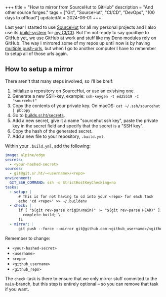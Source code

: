 +++
title = "How to mirror from SourceHut to GitHub"
description = "And other source forges."
tags = ["Git", "SourceHut", "CI/CD", "DevOps", "100 days to offload"]
updatedAt = 2024-06-01
+++

Last year I started to use [SourceHut][srht] for all my personal projects and I
also use its [build-system][srht_builds] for [my CI/CD][srht_post]. But I'm not
ready to say goodbye to GitHub yet, we use GitHub at work and stuff like my Deno
modules rely on GitHub. The way I mirrored some of my repos up until now is by
having [multiple push-urls][git_push_urls], but when I go to another computer I
have to remember to setup all of those urls again.

## How to setup a mirror

There aren't that many steps involved, so I'll be breif:

1. Initialize a repository on SourceHut, or use an existsing one.
1. Generate a new SSH-key, example: `ssh-keygen -t ed25519 -C "sourcehut"`
1. Copy the contents of your private key. On macOS:
   `cat ~/.ssh/sourcehut | pbcopy`
1. Go to [builds.sr.ht/secrets][srht_builds_secrets].
1. Add a new secret, give it a name "sourcehut ssh key", paste the private key
   in the secret field and specify that the secret is a "SSH key".
1. Copy the hash of the generated secret.
1. Add a new file to your repository, `.build.yml`.

Within your `.build.yml`, add the following:

```yml
image: alpine/edge
secrets:
  - <your-hashed-secret>
sources:
  - git@git.sr.ht/~<username>/<repo>
environment:
  GIT_SSH_COMMAND: ssh -o StrictHostKeyChecking=no
tasks:
  - setup: |
      # This is for not having to cd into your <repo> for each task
      echo 'cd <repo>' >> ~/.buildenv
  - check: |
      if [ "$(git rev-parse origin/main)" != "$(git rev-parse HEAD)" ]; then \
        complete-build; \
      fi
  - mirror: |
      git push --force --mirror git@github.com:<github_username>/<github_repo>.git
```

Remember to change:

- `<your-hashed-secret>`
- `<username>`
- `<repo>`
- `<github_username>`
- `<github_repo>`

The `check`-task is there to ensure that we only mirror stuff commited to the
`main`-branch, but this step is entirely optional – so you can remove that task
if you want.

[srht]: https://sourcehut.org
[srht_builds]: https://builds.sr.ht
[srht_post]: /blog/switching-to-sourcehut-builds
[git_push_urls]: /garden/tools/git#multiple-push-urls-for-a-single-remote
[srht_builds_secrets]: https://builds.sr.ht/secrets
